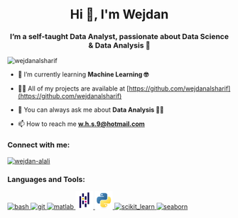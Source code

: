 <h1 align="center">Hi 👋, I'm Wejdan</h1>
<h3 align="center">I’m a self-taught Data Analyst, passionate about Data Science & Data Analysis 🤩</h3>

<p align="left"> <img src="https://komarev.com/ghpvc/?username=wejdanalsharif&label=Profile%20views&color=0e75b6&style=flat" alt="wejdanalsharif" /> </p>

- 🌱 I’m currently learning **Machine Learning 🤓**

- 👨‍💻 All of my projects are available at [https://github.com/wejdanalsharif](https://github.com/wejdanalsharif)

- 💬 You can always ask me about **Data Analysis ✌🏻**

- 📫 How to reach me **w.h.s.9@hotmail.com**

<h3 align="left">Connect with me:</h3>
<p align="left">
<a href="https://linkedin.com/in/wejdan-alali" target="blank"><img align="center" src="https://raw.githubusercontent.com/rahuldkjain/github-profile-readme-generator/master/src/images/icons/Social/linked-in-alt.svg" alt="wejdan-alali" height="30" width="40" /></a>
</p>

<h3 align="left">Languages and Tools:</h3>
<p align="left"> <a href="https://www.gnu.org/software/bash/" target="_blank" rel="noreferrer"> <img src="https://www.vectorlogo.zone/logos/gnu_bash/gnu_bash-icon.svg" alt="bash" width="40" height="40"/> </a> <a href="https://git-scm.com/" target="_blank" rel="noreferrer"> <img src="https://www.vectorlogo.zone/logos/git-scm/git-scm-icon.svg" alt="git" width="40" height="40"/> </a> <a href="https://www.mathworks.com/" target="_blank" rel="noreferrer"> <img src="https://upload.wikimedia.org/wikipedia/commons/2/21/Matlab_Logo.png" alt="matlab" width="40" height="40"/> </a> <a href="https://pandas.pydata.org/" target="_blank" rel="noreferrer"> <img src="https://raw.githubusercontent.com/devicons/devicon/2ae2a900d2f041da66e950e4d48052658d850630/icons/pandas/pandas-original.svg" alt="pandas" width="40" height="40"/> </a> <a href="https://www.python.org" target="_blank" rel="noreferrer"> <img src="https://raw.githubusercontent.com/devicons/devicon/master/icons/python/python-original.svg" alt="python" width="40" height="40"/> </a> <a href="https://scikit-learn.org/" target="_blank" rel="noreferrer"> <img src="https://upload.wikimedia.org/wikipedia/commons/0/05/Scikit_learn_logo_small.svg" alt="scikit_learn" width="40" height="40"/> </a> <a href="https://seaborn.pydata.org/" target="_blank" rel="noreferrer"> <img src="https://seaborn.pydata.org/_images/logo-mark-lightbg.svg" alt="seaborn" width="40" height="40"/> </a> </p>
